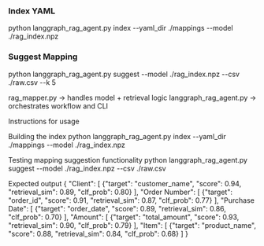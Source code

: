 ### Index YAML
python langgraph_rag_agent.py index --yaml_dir ./mappings --model ./rag_index.npz
### Suggest Mapping
python langgraph_rag_agent.py suggest --model ./rag_index.npz --csv ./raw.csv --k 5

rag_mapper.py  →  handles model + retrieval logic
langgraph_rag_agent.py  →  orchestrates workflow and CLI
 

Instructions for usage 

Building the index 
python langgraph_rag_agent.py index --yaml_dir ./mappings --model ./rag_index.npz

Testing mapping suggestion functionality
python langgraph_rag_agent.py suggest --model ./rag_index.npz --csv ./raw.csv

Expected output
{
  "Client": [
    {"target": "customer_name", "score": 0.94, "retrieval_sim": 0.89, "clf_prob": 0.80}
  ],
  "Order Number": [
    {"target": "order_id", "score": 0.91, "retrieval_sim": 0.87, "clf_prob": 0.77}
  ],
  "Purchase Date": [
    {"target": "order_date", "score": 0.89, "retrieval_sim": 0.86, "clf_prob": 0.70}
  ],
  "Amount": [
    {"target": "total_amount", "score": 0.93, "retrieval_sim": 0.90, "clf_prob": 0.79}
  ],
  "Item": [
    {"target": "product_name", "score": 0.88, "retrieval_sim": 0.84, "clf_prob": 0.68}
  ]
}

